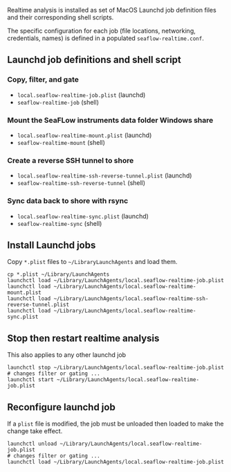 Realtime analysis is installed as set of MacOS Launchd job definition files and their corresponding shell scripts.

The specific configuration for each job (file locations, networking, credentials, names) is defined in a populated `seaflow-realtime.conf`.

## Launchd job definitions and shell script

### Copy, filter, and gate

* `local.seaflow-realtime-job.plist` (launchd)
* `seaflow-realtime-job` (shell)

### Mount the SeaFLow instruments data folder Windows share

* `local.seaflow-realtime-mount.plist` (launchd)
* `seaflow-realtime-mount` (shell)

### Create a reverse SSH tunnel to shore

* `local.seaflow-realtime-ssh-reverse-tunnel.plist` (launchd)
* `seaflow-realtime-ssh-reverse-tunnel` (shell)

### Sync data back to shore with rsync

* `local.seaflow-realtime-sync.plist` (launchd)
* `seaflow-realtime-sync` (shell)

## Install Launchd jobs
Copy `*.plist` files to `~/LibraryLaunchAgents` and load them.

```
cp *.plist ~/Library/LaunchAgents
launchctl load ~/Library/LaunchAgents/local.seaflow-realtime-job.plist
launchctl load ~/Library/LaunchAgents/local.seaflow-realtime-mount.plist
launchctl load ~/Library/LaunchAgents/local.seaflow-realtime-ssh-reverse-tunnel.plist
launchctl load ~/Library/LaunchAgents/local.seaflow-realtime-sync.plist
```

## Stop then restart realtime analysis
This also applies to any other launchd job

```
launchctl stop ~/Library/LaunchAgents/local.seaflow-realtime-job.plist
# changes filter or gating ...
launchctl start ~/Library/LaunchAgents/local.seaflow-realtime-job.plist
```

## Reconfigure launchd job
If a `plist` file is modified, the job must be unloaded then loaded to make the change take effect.

```
launchctl unload ~/Library/LaunchAgents/local.seaflow-realtime-job.plist
# changes filter or gating ...
launchctl load ~/Library/LaunchAgents/local.seaflow-realtime-job.plist
```
